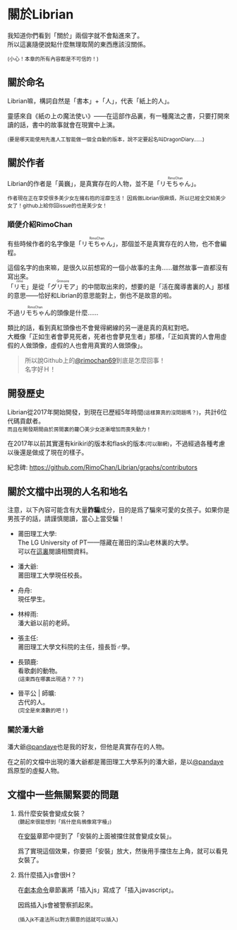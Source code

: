 # 關於Librian

我知道你們看到「關於」兩個字就不會點進來了。   
所以這裏隨便說點什麼無理取鬧的東西應該沒關係。

<small>(小心！本章的所有內容都是不可信的！)</small>


## 關於命名

Librian嘛，構詞自然是「書本」+「人」，代表「紙上的人」。  

靈感來自《紙の上の魔法使い》——在這部作品裏，有一種魔法之書，只要打開來讀的話，書中的故事就會在現實中上演。

<small>(要是哪天能使用先進人工智能做一個全自動的版本，說不定要起名叫DragonDiary……)</small>

## 關於作者

Librian的作者是「黃巍」，是真實存在的人物，並不是「<ruby>リモちゃん<rt>RimoChan</rt></ruby>」。

<small>
作者現在正在享受很多美少女左擁右抱的淫靡生活！  
因爲做Librian很麻煩，所以已經全交給美少女了！github上給你回issue的也是美少女！
</small>

### 順便介紹RimoChan

有些時候作者的名字像是「<ruby>リモちゃん<rt>RimoChan</rt></ruby>」，那個並不是真實存在的人物，也不會編程。

這個名字的由來嘛，是很久以前想寫的一個小故事的主角……雖然故事一直都沒有寫出來。  
「<ruby>リモ<rt>rimo</rt></ruby>」是從「<ruby>グリモア<rt>Grimoire</rt></ruby>」的中間取出來的，想要的是「活在魔導書裏的人」那樣的意思——恰好和Librian的意思能對上，倒也不是故意的啦。

不過<ruby>リモちゃん<rt>RimoChan</rt></ruby>的頭像是什麼……

類比的話，看到真紅頭像也不會覺得網線的另一邊是真的真紅對吧。   
大概像「正如生者會夢見死者，死者也會夢見生者」那樣，「正如真實的人會用虛假的人做頭像，虛假的人也會用真實的人做頭像」。

> 所以說Github上的[@rimochan69](https://github.com/rimochan69)到底是怎麼回事！  
> 名字好Ｈ！


## 開發歷史

Librian從2017年開始開發，到現在已歷經5年時間<small>(這樣算真的沒問題嗎？)</small>，共計6位代碼貢獻者。  
<small>而且在開發期間由於房間裏的蘿〇美少女逐漸增加而喪失動力！</small>

在2017年以前其實還有kirikiri的版本和flask的版本<small>(可以聯網)</small>，不過經過各種考慮以後還是做成了現在的樣子。

紀念碑: <https://github.com/RimoChan/Librian/graphs/contributors>


## 關於文檔中出現的人名和地名

注意，以下內容可能含有大量**詐騙**成分，目的是爲了騙來可愛的女孩子。如果你是男孩子的話，請謹慎閱讀，當心上當受騙！

+ 莆田理工大學:   
    The LG University of PT——隱藏在莆田的深山老林裏的大學。  
    可以在[這裏](https://rimochan.github.io/LG-University/index.html)閱讀相關資料。

+ 潘大爺:   
    莆田理工大學現任校長。
    
+ 舟舟:   
    現任學生。
    
+ 林梓雨:   
    潘大爺以前的老師。

+ 張主任:   
    莆田理工大學文科院的主任，擅長哲♂學。
    
+ 長頸鹿:   
    看歌劇的動物。   
    <small>(這東西在哪裏出現過？？？)</small>

+ 晉平公 | 師曠:      
    古代的人。   
    <small>(完全是來湊數的吧！)</small>

### 關於潘大爺

潘大爺[@pandaye](https://github.com/pandaye)也是我的好友，但他是真實存在的人物。

在之前的文檔中出現的潘大爺都是莆田理工大學系列的潘大爺，是以[@pandaye](https://github.com/pandaye)爲原型的虛擬人物。


## 文檔中一些無關緊要的問題

1. 爲什麼安裝會變成女裝？  
    <small>(聽起來很能想到「爲什麼烏鴉像寫字檯」)</small>

    在[安裝](../第一次使用/安裝.md)章節中提到了「安裝的上面被擋住就會變成女裝」。
 
    爲了實現這個效果，你要把「安裝」放大，然後用手擋住左上角，就可以看見女裝了。

2. 爲什麼插入js會很H？
    
    在[劇本命令](../用戶指南/劇本命令.md)章節裏將「插入js」寫成了「插入javascript」。

    因爲插入js會被警察抓起來。

    <small>(插入jk不違法所以對方願意的話就可以插入)</small>


